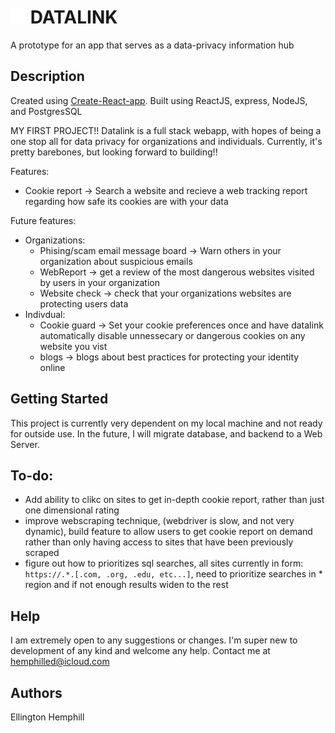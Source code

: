 # <img src="Frontend\src\databaseWhite.png" width="25" height="25"> DATALINK

A prototype for an app that serves as a data-privacy information hub 

## Description

Created using [Create-React-app](https://create-react-app.dev/). Built using ReactJS, express, NodeJS, and PostgresSQL

MY FIRST PROJECT!! Datalink is a full stack webapp, with hopes of being a one stop all for data privacy for organizations and individuals. Currently, it's pretty barebones, but looking forward to building!!

Features:
 - Cookie report -> Search a website and recieve a web tracking report regarding how safe its cookies are with your data

Future features:
 - Organizations:
     - Phising/scam email message board -> Warn others in your organization about suspicious emails
     - WebReport -> get a review of the most dangerous websites visited by users in your organization
     - Website check -> check that your organizations websites are protecting users data
 - Indivdual:
    - Cookie guard -> Set your cookie preferences once and have datalink automatically disable unnessecary or dangerous cookies on any website you vist
    - blogs -> blogs about best practices for protecting your identity online

## Getting Started

This project is currently very dependent on my local machine and not ready for outside use. In the future, I will migrate database, and backend to a Web Server.

## To-do:
 - Add ability to clikc on sites to get in-depth cookie report, rather than just one dimensional rating
 - improve webscraping technique, (webdriver is slow, and not very dynamic), build feature to allow users to get cookie report on demand rather than only having access to sites that have been previously scraped
 - figure out how to prioritizes sql searches, all sites currently in form: `https://.*.[.com, .org, .edu, etc...]`, 
 need to prioritize searches in * region and if not enough results widen to the rest


## Help

I am extremely open to any suggestions or changes. I'm super new to development of any kind and welcome any help. Contact me at hemphilled@icloud.com

## Authors


 Ellington Hemphill  
